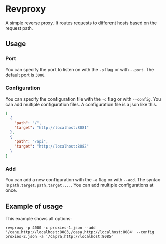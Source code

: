 # Revproxy

A simple reverse proxy. It routes requests to different hosts based on the request path.

## Usage

### Port
You can specify the port to listen on with the `-p` flag or with `--port`. The default port is `3000`.

### Configuration
You can specify the configuration file with the `-c` flag or with `--config`. You can add multiple configuration files. A configuration file is a json like this.

```json
[
  {
    "path": "/",
    "target": "http://localhost:8081"
  },
  {
    "path": "/api",
    "target": "http://localhost:8082"
  }
]
```

### Add

You can add a new configuration with the `-a` flag or with `--add`. The syntax is `path,target;path,target;...`. You can add multiple configurations at once.

## Example of usage

This example shows all options:

`revproxy -p 4000 -c proxies-1.json --add '/cane,http://localhost:8083,/casa,http://localhost:8084' --config proxies-2.json -a '/capra,http://localhost:8085'`

